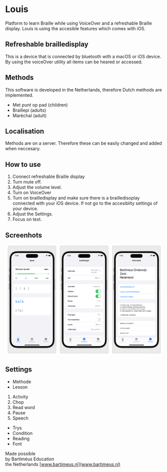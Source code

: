 # Louis

Platform to learn Braille while using VoiceOver and a refreshable Braille display. Louis is using the accesible features which comes with iOS.
## Refreshable brailledisplay
This is a device that is connected by bluetooth with a macOS or iOS device. By using the voiceOver utility all items can be heared or accessed. 

## Methods
This software is developed in the Netherlands, therefore Dutch methods are implemented.

* Met punt op pad (children)
* Braillepi (adults)
* Maréchal (adult)

## Localisation
Methods are on a server. Therefore these can be easily changed and added when neccesary.

## How to use
1. Connect refreshable Braille display
2. Turn mute off.
2. Adjust the volume level.
3. Turn on VoiceOver
4. Turn on brailledisplay and make sure there is a brailledisoplay connected with your iOS device. If not go to the accesiblity settings of your device.
5. Adjust the Settings.
6. Focus on text.

## Screenhots
![](screenshots/screenshot.png)

## Settings
* Methode
* Lesson

1. Activity
1. Chop
1. Read word
1. Pause
1. Speech

* Trys
* Condition
* Reading
* Font

Made possible  
by Bartiméus Education  
the Netherlands 
[www.bartimeus.nl](www.bartimeus.nl)

